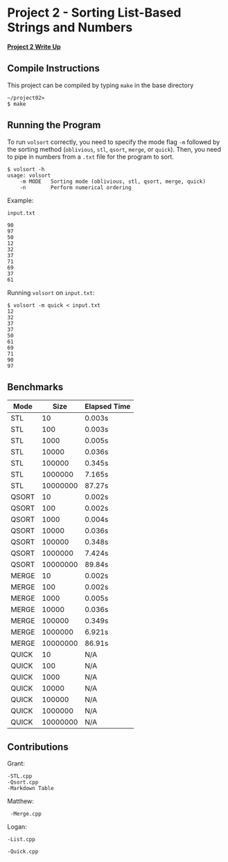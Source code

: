 # Project 2 - Sorting List-Based Strings and Numbers

**[Project 2 Write Up](https://github.com/Logant08/cs_302/blob/master/project02/project02.pdf)**



## Compile Instructions

This project can be compiled by typing `make` in the base directory

    ~/project02>
    $ make

## Running the Program

To run `volsort` correctly, you need to specify the mode flag `-m` followed by the sorting method (`oblivious`, `stl`, `qsort`, `merge`, or `quick`). Then, you need to pipe in numbers from a `.txt` file for the program to sort.

    $ volsort -h
    usage: volsort
        -m MODE   Sorting mode (oblivious, stl, qsort, merge, quick)
        -n        Perform numerical ordering

Example:

`input.txt`

    90
    97
    50
    12
    32
    37
    71
    69
    37
    61

Running `volsort` on `input.txt`:

    $ volsort -m quick < input.txt
    12
    32
    37
    37
    50
    61
    69
    71
    90
    97

## Benchmarks

| Mode    | Size     | Elapsed Time  |
|---------|----------|---------------|
| STL     | 10       | 0.003s        | 
| STL     | 100      | 0.003s        | 
| STL     | 1000     | 0.005s        | 
| STL     | 10000    | 0.036s        | 
| STL     | 100000   | 0.345s        |
| STL     | 1000000  | 7.165s        | 
| STL     | 10000000 | 87.27s        | 
| QSORT   | 10       | 0.002s        | 
| QSORT   | 100      | 0.002s        | 
| QSORT   | 1000     | 0.004s        | 
| QSORT   | 10000    | 0.036s        | 
| QSORT   | 100000   | 0.348s        |
| QSORT   | 1000000  | 7.424s        | 
| QSORT   | 10000000 | 89.84s        | 
| MERGE   | 10       | 0.002s        | 
| MERGE   | 100      | 0.002s        | 
| MERGE   | 1000     | 0.005s        | 
| MERGE   | 10000    | 0.036s        | 
| MERGE   | 100000   | 0.349s        |
| MERGE   | 1000000  | 6.921s        | 
| MERGE   | 10000000 | 86.91s        | 
| QUICK   | 10       | N/A           | 
| QUICK   | 100      | N/A           | 
| QUICK   | 1000     | N/A           | 
| QUICK   | 10000    | N/A           | 
| QUICK   | 100000   | N/A           |
| QUICK   | 1000000  | N/A           | 
| QUICK   | 10000000 | N/A           | 
  
## Contributions
  
Grant:
    
    -STL.cpp
    -Qsort.cpp
    -Markdown Table
    
Matthew:
  
     -Merge.cpp
     
Logan:
   
    -List.cpp
    
    -Quick.cpp
